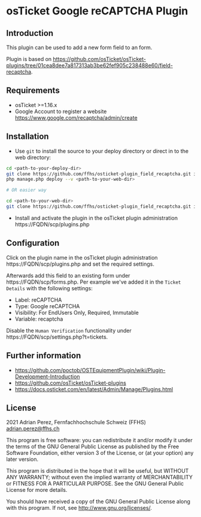 # osTicket Google reCAPTCHA Plugin

## Introduction

This plugin can be used to add a new form field to an form.

Plugin is based on https://github.com/osTicket/osTicket-plugins/tree/01cea8dee7a817313ab3be62fef905c238488e60/field-recaptcha.

## Requirements

- osTicket >=1.16.x
- Google Account to register a website https://www.google.com/recaptcha/admin/create

## Installation

- Use `git` to install the source to your deploy directory or direct in to the web directory:

```bash
cd <path-to-your-deploy-dir>
git clone https://github.com/ffhs/osticket-plugin_field_recaptcha.git include/plugins/field-recaptcha
php manage.php deploy --v <path-to-your-web-dir>

# OR easier way

cd <path-to-your-web-dir>
git clone https://github.com/ffhs/osticket-plugin_field_recaptcha.git include/plugins/field-recaptcha
```

- Install and activate the plugin in the osTicket plugin administration https://FQDN/scp/plugins.php

## Configuration

Click on the plugin name in the osTicket plugin administration https://FQDN/scp/plugins.php and set the required settings.

Afterwards add this field to an existing form under https://FQDN/scp/forms.php. Per example we've added it in the `Ticket Details` with the following settings:
- Label: reCAPTCHA
- Type: Google reCAPTCHA
- Visibility: For EndUsers Only, Required, Immutable
- Variable: recaptcha

Disable the `Human Verification` functionality under https://FQDN/scp/settings.php?t=tickets.

## Further information

- https://github.com/poctob/OSTEquipmentPlugin/wiki/Plugin-Development-Introduction
- https://github.com/osTicket/osTicket-plugins
- https://docs.osticket.com/en/latest/Admin/Manage/Plugins.html

## License

2021 Adrian Perez, Fernfachhochschule Schweiz (FFHS) <adrian.perez@ffhs.ch>

This program is free software: you can redistribute it and/or modify it under the terms of the GNU General Public License as published by the Free Software Foundation, either
version 3 of the License, or (at your option) any later version.

This program is distributed in the hope that it will be useful, but WITHOUT ANY WARRANTY; without even the implied warranty of MERCHANTABILITY or FITNESS FOR A PARTICULAR PURPOSE.
See the GNU General Public License for more details.

You should have received a copy of the GNU General Public License along with this program. If not, see <http://www.gnu.org/licenses/>.
